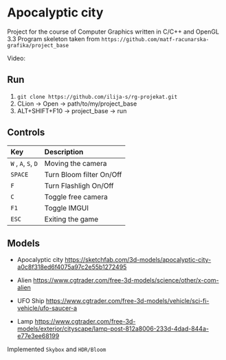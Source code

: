 # Apocalyptic city
Project for the course of Computer Graphics written in C/C++ and OpenGL 3.3
Program skeleton taken from ```https://github.com/matf-racunarska-grafika/project_base```

Video:

## Run
1. `git clone https://github.com/ilija-s/rg-projekat.git`
2. CLion -> Open -> path/to/my/project_base
3. ALT+SHIFT+F10 -> project_base -> run
 
## Controls
| Key | Description |
| :---  | :--- |
| ```W``` , ```A```, ```S```, ```D``` | Moving the camera |
| ```SPACE``` | Turn Bloom filter On/Off |
| ```F``` | Turn Flashligh On/Off |
| ```C``` | Toggle free camera |
| ```F1``` | Toggle IMGUI |
| ```ESC``` | Exiting the game |

## Models

* Apocalyptic city
https://sketchfab.com/3d-models/apocalyptic-city-a0c8f318ed6f4075a97c2e55b1272495

* Alien
https://www.cgtrader.com/free-3d-models/science/other/x-com-alien

* UFO Ship
https://www.cgtrader.com/free-3d-models/vehicle/sci-fi-vehicle/ufo-saucer-a

* Lamp
https://www.cgtrader.com/free-3d-models/exterior/cityscape/lamp-post-812a8006-233d-4dad-844a-e77e3ee68199

Implemented ```Skybox``` and ```HDR/Bloom```
